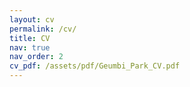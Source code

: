 ```yaml
---
layout: cv
permalink: /cv/
title: CV
nav: true
nav_order: 2
cv_pdf: /assets/pdf/Geumbi_Park_CV.pdf
---
```

